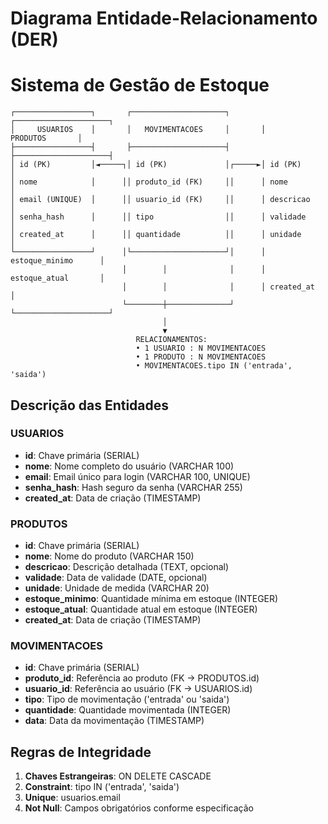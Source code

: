 # Diagrama Entidade-Relacionamento (DER)
# Sistema de Gestão de Estoque

```
┌─────────────────┐       ┌─────────────────────┐       ┌─────────────────────┐
│     USUARIOS    │       │   MOVIMENTACOES     │       │      PRODUTOS       │
├─────────────────┤       ├─────────────────────┤       ├─────────────────────┤
│ id (PK)         │◄─────┐│ id (PK)             │┌─────►│ id (PK)             │
│ nome            │      ││ produto_id (FK)     ││      │ nome                │
│ email (UNIQUE)  │      ││ usuario_id (FK)     ││      │ descricao           │
│ senha_hash      │      ││ tipo                ││      │ validade            │
│ created_at      │      ││ quantidade          ││      │ unidade             │
└─────────────────┘      │└─────────────────────┘│      │ estoque_minimo      │
                         │        │              │      │ estoque_atual       │
                         │        │              │      │ created_at          │
                         └────────┼──────────────┘      └─────────────────────┘
                                  │
                                  ▼
                            RELACIONAMENTOS:
                            • 1 USUARIO : N MOVIMENTACOES
                            • 1 PRODUTO : N MOVIMENTACOES
                            • MOVIMENTACOES.tipo IN ('entrada', 'saida')
```

## Descrição das Entidades

### USUARIOS
- **id**: Chave primária (SERIAL)
- **nome**: Nome completo do usuário (VARCHAR 100)
- **email**: Email único para login (VARCHAR 100, UNIQUE)
- **senha_hash**: Hash seguro da senha (VARCHAR 255)
- **created_at**: Data de criação (TIMESTAMP)

### PRODUTOS
- **id**: Chave primária (SERIAL)
- **nome**: Nome do produto (VARCHAR 150)
- **descricao**: Descrição detalhada (TEXT, opcional)
- **validade**: Data de validade (DATE, opcional)
- **unidade**: Unidade de medida (VARCHAR 20)
- **estoque_minimo**: Quantidade mínima em estoque (INTEGER)
- **estoque_atual**: Quantidade atual em estoque (INTEGER)
- **created_at**: Data de criação (TIMESTAMP)

### MOVIMENTACOES
- **id**: Chave primária (SERIAL)
- **produto_id**: Referência ao produto (FK → PRODUTOS.id)
- **usuario_id**: Referência ao usuário (FK → USUARIOS.id)
- **tipo**: Tipo de movimentação ('entrada' ou 'saida')
- **quantidade**: Quantidade movimentada (INTEGER)
- **data**: Data da movimentação (TIMESTAMP)

## Regras de Integridade
1. **Chaves Estrangeiras**: ON DELETE CASCADE
2. **Constraint**: tipo IN ('entrada', 'saida')
3. **Unique**: usuarios.email
4. **Not Null**: Campos obrigatórios conforme especificação
